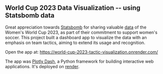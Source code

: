 ## World Cup 2023 Data Visualization -- using Statsbomb data
Great appreciation towards [Statsbomb](https://statsbomb.com/) for sharing valuable [data](https://statsbomb.com/news/statsbomb-release-free-2023-womens-world-cup-data/) of the Women's World Cup 2023, as part of their commitment to support women's soccer. This project built a dashboard app to visualize the data with an emphasis on team tactics, aiming to extend its usage and recognition. 

Open the app at: https://world-cup-2023-tactic-visualization.onrender.com/

The app was [Plotly Dash](https://plotly.com/), a Python framework for building interactive web applications. It's deployed on [render](https://dashboard.render.com/).
